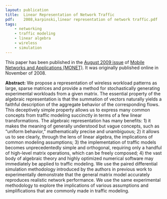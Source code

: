 ```yaml
---
layout: publication
title:  Linear Representation of Network Traffic
pdf:    2008,karpinski,linear representation of network traffic.pdf
tags:
    - networking
    - traffic modeling
    - linear algebra
    - wireless
    - simulation
---
```


This paper has been published in the [August 2009 issue](http://www.springerlink.com/content/pm6104206m72/) of [Mobile Networks and Applications (MONET)](http://www.springerlink.com/content/101750/). It was originally published online in November of 2008.

**Abstract:** We propose a representation of wireless workload patterns as large, sparse matrices and provide a method for stochastically generating experimental workloads from a given matrix. The essential property of the algebraic representation is that the summation of vectors naturally yields a faithful description of the aggregate behavior of the corresponding flows. This deceptively simple property allows us to express many common concepts from traffic modeling succinctly in terms of a few linear transformations. The algebraic representation has many benefits: 1) it makes the meaning of generally understood but vague concepts, such as “uniform behavior,” mathematically precise and unambiguous; 2) it allows us to see clearly, through the lens of linear algebra, the implications of common modeling assumptions; 3) the implementation of traffic models becomes unprecedentedly simple and orthogonal, requiring only a handful of high-level matrix operations, which can be freely composed; 4) the vast body of algebraic theory and highly optimized numerical  software may immediately be applied to traffic modeling. We use the paired differential simulation methodology introduced by the authors in previous work to experimentally demonstrate that the general matrix model accurately reproduces realistic network performance. We use the same experimental methodology to explore the implications of various assumptions and simplifications that are commonly made in traffic modeling.
